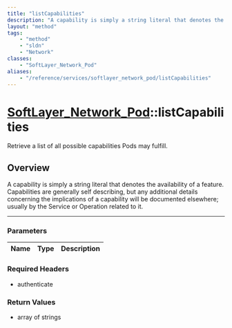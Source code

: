 ```yaml
---
title: "listCapabilities"
description: "A capability is simply a string literal that denotes the availability of a feature. Capabilities are generally self desc... "
layout: "method"
tags:
    - "method"
    - "sldn"
    - "Network"
classes:
    - "SoftLayer_Network_Pod"
aliases:
    - "/reference/services/softlayer_network_pod/listCapabilities"
---
```

# [SoftLayer_Network_Pod](/reference/services/SoftLayer_Network_Pod)::listCapabilities

Retrieve a list of all possible capabilities Pods may fulfill.


## Overview 
A capability is simply a string literal that denotes the availability of a feature. Capabilities are generally self describing, but any additional details concerning the implications of a capability will be documented elsewhere; usually by the Service or Operation related to it. 

-----

### Parameters 
|Name | Type | Description |
| --- | --- | --- |


### Required Headers
* authenticate


### Return Values
* array of strings




